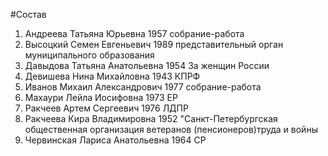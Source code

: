 #Состав
1. Андреева Татьяна Юрьевна 1957 собрание-работа
2. Высоцкий Семен Евгеньевич 1989 представительный орган муниципального образования
3. Давыдова Татьяна Анатольевна 1954 За женщин России
4. Девишева Нина Михайловна 1943 КПРФ
5. Иванов Михаил Александрович 1977 собрание-работа
6. Махаури Лейла Иосифовна 1973 ЕР
7. Ракчеев Артем Сергеевич 1976 ЛДПР
8. Ракчеева Кира Владимировна 1952 \"Санкт-Петербургская общественная организация ветеранов (пенсионеров)труда и войны
9. Червинская Лариса Анатольевна 1964 СР
